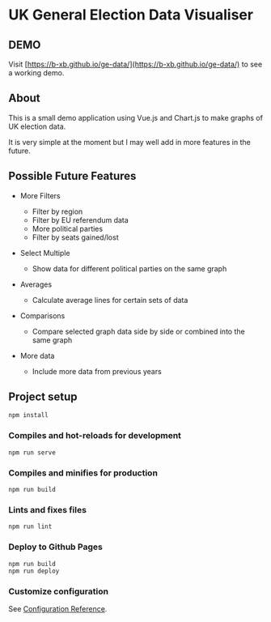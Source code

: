 # UK General Election Data Visualiser

## DEMO

Visit [https://b-xb.github.io/ge-data/](https://b-xb.github.io/ge-data/) to see a working demo.

## About

This is a small demo application using Vue.js and Chart.js to make graphs of UK election data.

It is very simple at the moment but I may well add in more features in the future.

## Possible Future Features

- More Filters
  - Filter by region
  - Filter by EU referendum data
  - More political parties
  - Filter by seats gained/lost

- Select Multiple
  - Show data for different political parties on the same graph

- Averages
  - Calculate average lines for certain sets of data

- Comparisons
  - Compare selected graph data side by side or combined into the same graph

- More data
  - Include more data from previous years

## Project setup
```
npm install
```

### Compiles and hot-reloads for development
```
npm run serve
```

### Compiles and minifies for production
```
npm run build
```

### Lints and fixes files
```
npm run lint
```

### Deploy to Github Pages
```
npm run build
npm run deploy
```

### Customize configuration
See [Configuration Reference](https://cli.vuejs.org/config/).
